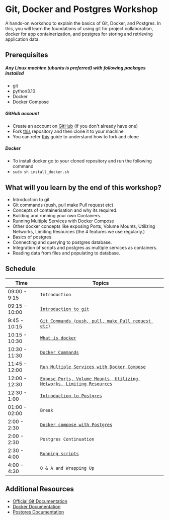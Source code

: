 # Git, Docker and Postgres Workshop

A hands-on workshop to explain the basics of Git, Docker, 
and Postgres. In this, you will learn the foundations of using 
git for project collaboration, docker for app containerization, 
and postgres for storing and retrieving application data. 

## Prerequisites

##### Any Linux machine (ubuntu is preferred) with following packages installed
- git
- python3.10
- Docker
- Docker Compose

##### GitHub account
- Create an account on [GitHub](https://github.com/join) (if you don't already have one)
- Fork [this](https://github.com/UniCourt/Search-Workshop1) repository and then clone it to your machine
- You can refer [this](https://docs.github.com/en/get-started/quickstart/fork-a-repo) guide to understand how to fork and clone


##### Docker
- To install docker go to your cloned repository and run the following command
- `sudo sh install_docker.sh`

## What will you learn by the end of this workshop?
- Introduction to git
- Git commands (push, pull make Pull request etc)
- Concepts of containerisation and why its required.
- Building and running your own Containers.
- Running Multiple Services with Docker Compose
- Other docker concepts like exposing Ports, Volume Mounts, Utilizing Networks, Limiting Resources (the 4 features we use regularly.)
- Basics of postgres.
- Connecting and querying to postgres database.
- Integration of scripts and postgres as multiple services as containers.
- Reading data from files and populating to database.

## Schedule
| Time            | Topics
|-----------------|-------
| 09:00 - 9:15   |  `Introduction`
| 09:15 - 10:00   |  [`Introduction to git`](docs/git/git_intro.md)
| 9:45 - 10:15   |  [`Git Commands (push, pull, make Pull request etc)`](docs/git/git.md)
| 10:15 - 10:30   |  [`What is docker`](docs/docker/docker_intro.md)
| 10:30 - 11:30   |  [`Docker Commands`](docs/docker/docker_commands.md)
| 11:45 - 12:00    | [`Run Multiple Services with Docker Compose`](docs/docker/docker_compose.md)
| 12:00 -  12:30  |  [`Expose Ports, Volume Mounts, Utilizing Networks, Limiting Resources`](docs/docker/docker_volume_mount.md)
| 12:30 - 1:00   | [`Introduction to Postgres`](docs/postgres/README.md)
| 01:00 - 02:00   |  `Break`
| 2:00 -  2:30  |  [`Docker compose with Postgres`](docs/script/script_1.md)
| 2:00 -  2:30    |  `Postgres Continuation`
| 2:30 -  4:00    |  [`Running scripts`](docs/script/script_2.md)
| 4:00 -  4:30    |  `Q & A and Wrapping Up`


## Additional Resources
- [Official Git Documentation](https://git-scm.com/doc)
- [Docker Documentation](https://docs.docker.com/)
- [Postgres Documentation](https://www.postgresql.org/docs/)
